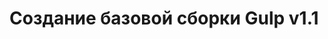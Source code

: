 # Создание базовой сборки Gulp v1.1

<!-- - **[Описание основных команд сборки](https://github.com/Taras21071988/gulp1.1/blob/main/description.txt)** -->

